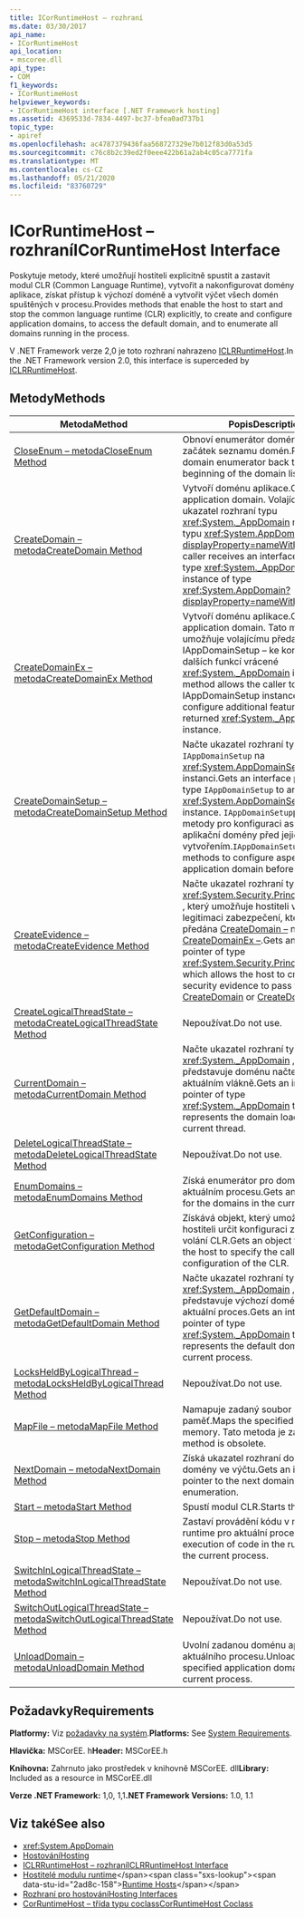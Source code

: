 ```yaml
---
title: ICorRuntimeHost – rozhraní
ms.date: 03/30/2017
api_name:
- ICorRuntimeHost
api_location:
- mscoree.dll
api_type:
- COM
f1_keywords:
- ICorRuntimeHost
helpviewer_keywords:
- ICorRuntimeHost interface [.NET Framework hosting]
ms.assetid: 4369533d-7834-4497-bc37-bfea0ad737b1
topic_type:
- apiref
ms.openlocfilehash: ac4787379436faa568727329e7b012f83d0a53d5
ms.sourcegitcommit: c76c8b2c39ed2f0eee422b61a2ab4c05ca7771fa
ms.translationtype: MT
ms.contentlocale: cs-CZ
ms.lasthandoff: 05/21/2020
ms.locfileid: "83760729"
---
```

# <a name="icorruntimehost-interface"></a><span data-ttu-id="2ad8c-102">ICorRuntimeHost – rozhraní</span><span class="sxs-lookup"><span data-stu-id="2ad8c-102">ICorRuntimeHost Interface</span></span>
<span data-ttu-id="2ad8c-103">Poskytuje metody, které umožňují hostiteli explicitně spustit a zastavit modul CLR (Common Language Runtime), vytvořit a nakonfigurovat domény aplikace, získat přístup k výchozí doméně a vytvořit výčet všech domén spuštěných v procesu.</span><span class="sxs-lookup"><span data-stu-id="2ad8c-103">Provides methods that enable the host to start and stop the common language runtime (CLR) explicitly, to create and configure application domains, to access the default domain, and to enumerate all domains running in the process.</span></span>  
  
 <span data-ttu-id="2ad8c-104">V .NET Framework verze 2,0 je toto rozhraní nahrazeno [ICLRRuntimeHost](iclrruntimehost-interface.md).</span><span class="sxs-lookup"><span data-stu-id="2ad8c-104">In the .NET Framework version 2.0, this interface is superceded by [ICLRRuntimeHost](iclrruntimehost-interface.md).</span></span>  
  
## <a name="methods"></a><span data-ttu-id="2ad8c-105">Metody</span><span class="sxs-lookup"><span data-stu-id="2ad8c-105">Methods</span></span>  
  
|<span data-ttu-id="2ad8c-106">Metoda</span><span class="sxs-lookup"><span data-stu-id="2ad8c-106">Method</span></span>|<span data-ttu-id="2ad8c-107">Popis</span><span class="sxs-lookup"><span data-stu-id="2ad8c-107">Description</span></span>|  
|------------|-----------------|  
|[<span data-ttu-id="2ad8c-108">CloseEnum – metoda</span><span class="sxs-lookup"><span data-stu-id="2ad8c-108">CloseEnum Method</span></span>](icorruntimehost-closeenum-method.md)|<span data-ttu-id="2ad8c-109">Obnoví enumerátor domény zpátky na začátek seznamu domén.</span><span class="sxs-lookup"><span data-stu-id="2ad8c-109">Resets a domain enumerator back to the beginning of the domain list.</span></span>|  
|[<span data-ttu-id="2ad8c-110">CreateDomain – metoda</span><span class="sxs-lookup"><span data-stu-id="2ad8c-110">CreateDomain Method</span></span>](icorruntimehost-createdomain-method.md)|<span data-ttu-id="2ad8c-111">Vytvoří doménu aplikace.</span><span class="sxs-lookup"><span data-stu-id="2ad8c-111">Creates an application domain.</span></span> <span data-ttu-id="2ad8c-112">Volající obdrží ukazatel rozhraní typu <xref:System._AppDomain> na instanci typu <xref:System.AppDomain?displayProperty=nameWithType> .</span><span class="sxs-lookup"><span data-stu-id="2ad8c-112">The caller receives an interface pointer of type <xref:System._AppDomain> to an instance of type <xref:System.AppDomain?displayProperty=nameWithType>.</span></span>|  
|[<span data-ttu-id="2ad8c-113">CreateDomainEx – metoda</span><span class="sxs-lookup"><span data-stu-id="2ad8c-113">CreateDomainEx Method</span></span>](icorruntimehost-createdomainex-method.md)|<span data-ttu-id="2ad8c-114">Vytvoří doménu aplikace.</span><span class="sxs-lookup"><span data-stu-id="2ad8c-114">Creates an application domain.</span></span> <span data-ttu-id="2ad8c-115">Tato metoda umožňuje volajícímu předat instanci IAppDomainSetup – ke konfiguraci dalších funkcí vrácené <xref:System._AppDomain> instance.</span><span class="sxs-lookup"><span data-stu-id="2ad8c-115">This method allows the caller to pass an IAppDomainSetup instance to configure additional features of the returned <xref:System._AppDomain> instance.</span></span>|  
|[<span data-ttu-id="2ad8c-116">CreateDomainSetup – metoda</span><span class="sxs-lookup"><span data-stu-id="2ad8c-116">CreateDomainSetup Method</span></span>](icorruntimehost-createdomainsetup-method.md)|<span data-ttu-id="2ad8c-117">Načte ukazatel rozhraní typu `IAppDomainSetup` na <xref:System.AppDomainSetup> instanci.</span><span class="sxs-lookup"><span data-stu-id="2ad8c-117">Gets an interface pointer of type `IAppDomainSetup` to an <xref:System.AppDomainSetup> instance.</span></span> <span data-ttu-id="2ad8c-118">`IAppDomainSetup`poskytuje metody pro konfiguraci aspektů aplikační domény před jejich vytvořením.</span><span class="sxs-lookup"><span data-stu-id="2ad8c-118">`IAppDomainSetup` provides methods to configure aspects of an application domain before it is created.</span></span>|  
|[<span data-ttu-id="2ad8c-119">CreateEvidence – metoda</span><span class="sxs-lookup"><span data-stu-id="2ad8c-119">CreateEvidence Method</span></span>](../../../../docs/framework/unmanaged-api/hosting/icorruntimehost-createevidence-method.md)|<span data-ttu-id="2ad8c-120">Načte ukazatel rozhraní typu <xref:System.Security.Principal.IIdentity> , který umožňuje hostiteli vytvořit legitimaci zabezpečení, která bude předána [CreateDomain –](../../../../docs/framework/unmanaged-api/hosting/icorruntimehost-createdomain-method.md) nebo [CreateDomainEx –](icorruntimehost-createdomainex-method.md).</span><span class="sxs-lookup"><span data-stu-id="2ad8c-120">Gets an interface pointer of type <xref:System.Security.Principal.IIdentity>, which allows the host to create security evidence to pass to [CreateDomain](../../../../docs/framework/unmanaged-api/hosting/icorruntimehost-createdomain-method.md) or [CreateDomainEx](icorruntimehost-createdomainex-method.md).</span></span>|  
|[<span data-ttu-id="2ad8c-121">CreateLogicalThreadState – metoda</span><span class="sxs-lookup"><span data-stu-id="2ad8c-121">CreateLogicalThreadState Method</span></span>](icorruntimehost-createlogicalthreadstate-method.md)|<span data-ttu-id="2ad8c-122">Nepoužívat.</span><span class="sxs-lookup"><span data-stu-id="2ad8c-122">Do not use.</span></span>|  
|[<span data-ttu-id="2ad8c-123">CurrentDomain – metoda</span><span class="sxs-lookup"><span data-stu-id="2ad8c-123">CurrentDomain Method</span></span>](icorruntimehost-currentdomain-method.md)|<span data-ttu-id="2ad8c-124">Načte ukazatel rozhraní typu <xref:System._AppDomain> , který představuje doménu načtenou v aktuálním vlákně.</span><span class="sxs-lookup"><span data-stu-id="2ad8c-124">Gets an interface pointer of type <xref:System._AppDomain> that represents the domain loaded on the current thread.</span></span>|  
|[<span data-ttu-id="2ad8c-125">DeleteLogicalThreadState – metoda</span><span class="sxs-lookup"><span data-stu-id="2ad8c-125">DeleteLogicalThreadState Method</span></span>](icorruntimehost-deletelogicalthreadstate-method.md)|<span data-ttu-id="2ad8c-126">Nepoužívat.</span><span class="sxs-lookup"><span data-stu-id="2ad8c-126">Do not use.</span></span>|  
|[<span data-ttu-id="2ad8c-127">EnumDomains – metoda</span><span class="sxs-lookup"><span data-stu-id="2ad8c-127">EnumDomains Method</span></span>](icorruntimehost-enumdomains-method.md)|<span data-ttu-id="2ad8c-128">Získá enumerátor pro domény v aktuálním procesu.</span><span class="sxs-lookup"><span data-stu-id="2ad8c-128">Gets an enumerator for the domains in the current process.</span></span>|  
|[<span data-ttu-id="2ad8c-129">GetConfiguration – metoda</span><span class="sxs-lookup"><span data-stu-id="2ad8c-129">GetConfiguration Method</span></span>](icorruntimehost-getconfiguration-method.md)|<span data-ttu-id="2ad8c-130">Získává objekt, který umožňuje hostiteli určit konfiguraci zpětného volání CLR.</span><span class="sxs-lookup"><span data-stu-id="2ad8c-130">Gets an object that allows the host to specify the callback configuration of the CLR.</span></span>|  
|[<span data-ttu-id="2ad8c-131">GetDefaultDomain – metoda</span><span class="sxs-lookup"><span data-stu-id="2ad8c-131">GetDefaultDomain Method</span></span>](icorruntimehost-getdefaultdomain-method.md)|<span data-ttu-id="2ad8c-132">Načte ukazatel rozhraní typu <xref:System._AppDomain> , který představuje výchozí doménu pro aktuální proces.</span><span class="sxs-lookup"><span data-stu-id="2ad8c-132">Gets an interface pointer of type <xref:System._AppDomain> that represents the default domain for the current process.</span></span>|  
|[<span data-ttu-id="2ad8c-133">LocksHeldByLogicalThread – metoda</span><span class="sxs-lookup"><span data-stu-id="2ad8c-133">LocksHeldByLogicalThread Method</span></span>](icorruntimehost-locksheldbylogicalthread-method.md)|<span data-ttu-id="2ad8c-134">Nepoužívat.</span><span class="sxs-lookup"><span data-stu-id="2ad8c-134">Do not use.</span></span>|  
|[<span data-ttu-id="2ad8c-135">MapFile – metoda</span><span class="sxs-lookup"><span data-stu-id="2ad8c-135">MapFile Method</span></span>](icorruntimehost-mapfile-method.md)|<span data-ttu-id="2ad8c-136">Namapuje zadaný soubor na paměť.</span><span class="sxs-lookup"><span data-stu-id="2ad8c-136">Maps the specified file into memory.</span></span> <span data-ttu-id="2ad8c-137">Tato metoda je zastaralá.</span><span class="sxs-lookup"><span data-stu-id="2ad8c-137">This method is obsolete.</span></span>|  
|[<span data-ttu-id="2ad8c-138">NextDomain – metoda</span><span class="sxs-lookup"><span data-stu-id="2ad8c-138">NextDomain Method</span></span>](icorruntimehost-nextdomain-method.md)|<span data-ttu-id="2ad8c-139">Získá ukazatel rozhraní do další domény ve výčtu.</span><span class="sxs-lookup"><span data-stu-id="2ad8c-139">Gets an interface pointer to the next domain in the enumeration.</span></span>|  
|[<span data-ttu-id="2ad8c-140">Start – metoda</span><span class="sxs-lookup"><span data-stu-id="2ad8c-140">Start Method</span></span>](icorruntimehost-start-method.md)|<span data-ttu-id="2ad8c-141">Spustí modul CLR.</span><span class="sxs-lookup"><span data-stu-id="2ad8c-141">Starts the CLR.</span></span>|  
|[<span data-ttu-id="2ad8c-142">Stop – metoda</span><span class="sxs-lookup"><span data-stu-id="2ad8c-142">Stop Method</span></span>](icorruntimehost-stop-method.md)|<span data-ttu-id="2ad8c-143">Zastaví provádění kódu v modulu runtime pro aktuální proces.</span><span class="sxs-lookup"><span data-stu-id="2ad8c-143">Stops the execution of code in the runtime for the current process.</span></span>|  
|[<span data-ttu-id="2ad8c-144">SwitchInLogicalThreadState – metoda</span><span class="sxs-lookup"><span data-stu-id="2ad8c-144">SwitchInLogicalThreadState Method</span></span>](icorruntimehost-switchinlogicalthreadstate-method.md)|<span data-ttu-id="2ad8c-145">Nepoužívat.</span><span class="sxs-lookup"><span data-stu-id="2ad8c-145">Do not use.</span></span>|  
|[<span data-ttu-id="2ad8c-146">SwitchOutLogicalThreadState – metoda</span><span class="sxs-lookup"><span data-stu-id="2ad8c-146">SwitchOutLogicalThreadState Method</span></span>](icorruntimehost-switchoutlogicalthreadstate-method.md)|<span data-ttu-id="2ad8c-147">Nepoužívat.</span><span class="sxs-lookup"><span data-stu-id="2ad8c-147">Do not use.</span></span>|  
|[<span data-ttu-id="2ad8c-148">UnloadDomain – metoda</span><span class="sxs-lookup"><span data-stu-id="2ad8c-148">UnloadDomain Method</span></span>](icorruntimehost-unloaddomain-method.md)|<span data-ttu-id="2ad8c-149">Uvolní zadanou doménu aplikace z aktuálního procesu.</span><span class="sxs-lookup"><span data-stu-id="2ad8c-149">Unloads the specified application domain from the current process.</span></span>|  
  
## <a name="requirements"></a><span data-ttu-id="2ad8c-150">Požadavky</span><span class="sxs-lookup"><span data-stu-id="2ad8c-150">Requirements</span></span>  
 <span data-ttu-id="2ad8c-151">**Platformy:** Viz [požadavky na systém](../../get-started/system-requirements.md).</span><span class="sxs-lookup"><span data-stu-id="2ad8c-151">**Platforms:** See [System Requirements](../../get-started/system-requirements.md).</span></span>  
  
 <span data-ttu-id="2ad8c-152">**Hlavička:** MSCorEE. h</span><span class="sxs-lookup"><span data-stu-id="2ad8c-152">**Header:** MSCorEE.h</span></span>  
  
 <span data-ttu-id="2ad8c-153">**Knihovna:** Zahrnuto jako prostředek v knihovně MSCorEE. dll</span><span class="sxs-lookup"><span data-stu-id="2ad8c-153">**Library:** Included as a resource in MSCorEE.dll</span></span>  
  
 <span data-ttu-id="2ad8c-154">**Verze .NET Framework:** 1,0, 1,1</span><span class="sxs-lookup"><span data-stu-id="2ad8c-154">**.NET Framework Versions:** 1.0, 1.1</span></span>  
  
## <a name="see-also"></a><span data-ttu-id="2ad8c-155">Viz také</span><span class="sxs-lookup"><span data-stu-id="2ad8c-155">See also</span></span>

- <xref:System.AppDomain>
- [<span data-ttu-id="2ad8c-156">Hostování</span><span class="sxs-lookup"><span data-stu-id="2ad8c-156">Hosting</span></span>](index.md)
- [<span data-ttu-id="2ad8c-157">ICLRRuntimeHost – rozhraní</span><span class="sxs-lookup"><span data-stu-id="2ad8c-157">ICLRRuntimeHost Interface</span></span>](iclrruntimehost-interface.md)
- <span data-ttu-id="2ad8c-158">[Hostitelé modulu runtime](https://docs.microsoft.com/previous-versions/dotnet/netframework-4.0/a51xd4ze(v=vs.100))</span><span class="sxs-lookup"><span data-stu-id="2ad8c-158">[Runtime Hosts](https://docs.microsoft.com/previous-versions/dotnet/netframework-4.0/a51xd4ze(v=vs.100))</span></span>
- [<span data-ttu-id="2ad8c-159">Rozhraní pro hostování</span><span class="sxs-lookup"><span data-stu-id="2ad8c-159">Hosting Interfaces</span></span>](hosting-interfaces.md)
- [<span data-ttu-id="2ad8c-160">CorRuntimeHost – třída typu coclass</span><span class="sxs-lookup"><span data-stu-id="2ad8c-160">CorRuntimeHost Coclass</span></span>](corruntimehost-coclass.md)
